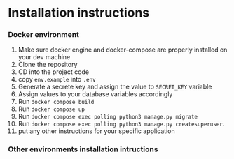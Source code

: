 # Installation instructions

### Docker environment

1. Make sure docker engine and docker-compose are properly installed on your dev machine
2. Clone the repository
3. CD into the project code
4. copy `env.example` into `.env`
5. Generate a secrete key and assign the value to `SECRET_KEY` variable
6. Assign values to your database variables accordingly
7. Run `docker compose build`
8. Run `docker compose up`
9. Run `docker compose exec polling python3 manage.py migrate`
10. Run `docker compose exec polling python3 manage.py createsuperuser`.
11. put any other instructions for your specific application


### Other environments installation intructions